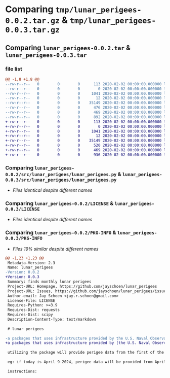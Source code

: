 # Comparing `tmp/lunar_perigees-0.0.2.tar.gz` & `tmp/lunar_perigees-0.0.3.tar.gz`

## Comparing `lunar_perigees-0.0.2.tar` & `lunar_perigees-0.0.3.tar`

### file list

```diff
@@ -1,8 +1,8 @@
--rw-r--r--   0        0        0      113 2020-02-02 00:00:00.000000 lunar_perigees-0.0.2/requirements.txt
--rw-r--r--   0        0        0        0 2020-02-02 00:00:00.000000 lunar_perigees-0.0.2/src/lunar_perigees/__init__.py
--rw-r--r--   0        0        0     1041 2020-02-02 00:00:00.000000 lunar_perigees-0.0.2/src/lunar_perigees/lunar_perigees.py
--rw-r--r--   0        0        0       12 2020-02-02 00:00:00.000000 lunar_perigees-0.0.2/.gitignore
--rw-r--r--   0        0        0    35149 2020-02-02 00:00:00.000000 lunar_perigees-0.0.2/LICENSE
--rw-r--r--   0        0        0      476 2020-02-02 00:00:00.000000 lunar_perigees-0.0.2/README.md
--rw-r--r--   0        0        0      469 2020-02-02 00:00:00.000000 lunar_perigees-0.0.2/pyproject.toml
--rw-r--r--   0        0        0      892 2020-02-02 00:00:00.000000 lunar_perigees-0.0.2/PKG-INFO
+-rw-r--r--   0        0        0      113 2020-02-02 00:00:00.000000 lunar_perigees-0.0.3/requirements.txt
+-rw-r--r--   0        0        0        0 2020-02-02 00:00:00.000000 lunar_perigees-0.0.3/src/lunar_perigees/__init__.py
+-rw-r--r--   0        0        0     1041 2020-02-02 00:00:00.000000 lunar_perigees-0.0.3/src/lunar_perigees/lunar_perigees.py
+-rw-r--r--   0        0        0       12 2020-02-02 00:00:00.000000 lunar_perigees-0.0.3/.gitignore
+-rw-r--r--   0        0        0    35149 2020-02-02 00:00:00.000000 lunar_perigees-0.0.3/LICENSE
+-rw-r--r--   0        0        0      520 2020-02-02 00:00:00.000000 lunar_perigees-0.0.3/README.md
+-rw-r--r--   0        0        0      469 2020-02-02 00:00:00.000000 lunar_perigees-0.0.3/pyproject.toml
+-rw-r--r--   0        0        0      936 2020-02-02 00:00:00.000000 lunar_perigees-0.0.3/PKG-INFO
```

### Comparing `lunar_perigees-0.0.2/src/lunar_perigees/lunar_perigees.py` & `lunar_perigees-0.0.3/src/lunar_perigees/lunar_perigees.py`

 * *Files identical despite different names*

### Comparing `lunar_perigees-0.0.2/LICENSE` & `lunar_perigees-0.0.3/LICENSE`

 * *Files identical despite different names*

### Comparing `lunar_perigees-0.0.2/PKG-INFO` & `lunar_perigees-0.0.3/PKG-INFO`

 * *Files 19% similar despite different names*

```diff
@@ -1,23 +1,23 @@
 Metadata-Version: 2.3
 Name: lunar_perigees
-Version: 0.0.2
+Version: 0.0.3
 Summary: finds monthly lunar perigees
 Project-URL: Homepage, https://github.com/jayschoen/lunar_perigees
 Project-URL: Issues, https://github.com/jayschoen/lunar_perigees/issues
 Author-email: Jay Schoen <jay.r.schoen@gmail.com>
 License-File: LICENSE
 Requires-Python: >=3.9
 Requires-Dist: requests
 Requires-Dist: scipy
 Description-Content-Type: text/markdown
 
 # lunar perigees
 
-a packages that uses infrastructure provided by the U.S. Naval Observatory to calculate lunar perigees.
+a packages that uses infrastructure provided by [the U.S. Naval Observatory](https://aa.usno.navy.mil/data/geocentric) to calculate lunar perigees.
 
 utilizing the package will provide perigee data from the first of the current month through one year into the future.
 
 eg: if today is April 9 2024, perigee data will be provided from April 1 2024 through March 31 2025
 
 instructions:
```

